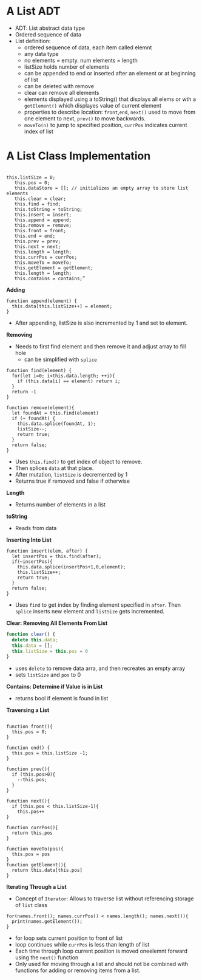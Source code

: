 # A List ADT

- ADT: List abstract data type
- Ordered sequence of data
- List definition: 
  - ordered sequence of data, each item called elemnt
  - any data type
  - no elements = empty. num elements = length
  - listSize holds number of elements
  - can be appended to end or inserted  after an element or at beginning of list
  - can be deleted with remove
  - clear can remove all elements
  - elements displayed using a toString() that displays all elems or wth a `getElement()` which displayes value of current element
  - properties to describe location: `front`,`end`, `next()` used to move from one element to next, `prev()` to move backwards.
  - `moveTo(n)` to jump to specified position, `currPos` indicates current index of list

# A List Class Implementation

```js:List_Class

this.listSize = 0;
   this.pos = 0;
   this.dataStore = []; // initializes an empty array to store list elements
   this.clear = clear;
   this.find = find;
   this.toString = toString;
   this.insert = insert;
   this.append = append;
   this.remove = remove;
   this.front = front;
   this.end = end;
   this.prev = prev;
   this.next = next;
   this.length = length;
   this.currPos = currPos;
   this.moveTo = moveTo;
   this.getElement = getElement;
   this.length = length;
   this.contains = contains;”
```

__Adding__
```js:append
function append(element) {
  this.data[this.listSize++] = element;
}
```
- After appending, listSize is also incremented by 1 and set to element.

__Removing__
  - Needs to first find element and then remove it and adjust array to fill hole
    - can be simplified with `splice`

```js:find
function find(element) {
  for(let i=0; i<this.data.length; ++i){
    if (this.data[i] == element) return i;
  }
  return -1
}
```
```js:remove
function remove(element){
  let foundAt = this.find(element)
  if (~ foundAt) {
    this.data.splice(foundAt, 1);
    listSize--;
    return true;
  }
  return false;
}
```
- Uses `this.find()` to get index of object to remove.
- Then splices `data` at that place.
- After mutation, `listSize` is decremented by 1
- Returns true if removed and false if otherwise

__Length__
- Returns number of elements in a list

__toString__
- Reads from data

__Inserting Into List__

```js:Insert
function insert(elem, after) {
  let insertPos = this.find(after);
  if(~insertPos){
    this.data.splice(insertPos+1,0,element);
    this.listSize++;
    return true;
  }
  return false;
}
```
- Uses `find` to get index by finding element specified in `after`. Then `splice` inserts new element and `listSize` gets incremented.

__Clear: Removing All Elements From List__

```js
function clear() {
  delete this.data;
  this.data = [];
  this.listSize = this.pos = 0
}
```
- uses `delete` to remove data arra, and then recreates an empty array
- sets `listSize` and `pos` to 0

__Contains: Determine if Value is in List__
- returns bool if element is found in list

__Traversing a List__
```js:Traversing

function front(){
  this.pos = 0;
}

function end() {
  this.pos = this.listSize -1;
}

function prev(){
  if (this.pos>0){
    --this.pos;
  }
}

function next(){
  if (this.pos < this.listSize-1){
    this.pos++
}

function currPos(){
  return this.pos
}

function moveTo(pos){
  this.pos = pos
}
function getElement(){
  return this.data[this.pos]
}
```

__Iterating Through a List__
- Concept of `Iterator`: Allows  to traverse list without referencing storage of `list` class

```js:Iterator
for(names.front(); names.currPos() < names.length(); names.next()){
  print(names.getElement());
}
```
- for loop sets current position to front of list
- loop continues while `currPos` is less than length of list
- Each time through loop current position is moved oneelemnt forward using the `next()` function
- Only used for moving through a list and should not be combined with functions for adding or removing items from a list.